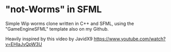 # "not-Worms" in SFML

Simple Wip worms clone written in C++ and SFML, using the "GameEngineSFML" template also on my Github. 

Heavily inspired by this video by JavidX9 https://www.youtube.com/watch?v=EHlaJvQpW3U
